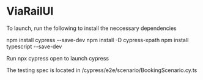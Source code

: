 # ViaRailUI

To launch, run the following to install the neccessary dependencies

npm install cypress --save-dev
npm install -D cypress-xpath
npm install typescript --save-dev

Run npx cypress open to launch cypress

The testing spec is located in /cypress/e2e/scenario/BookingScenario.cy.ts
